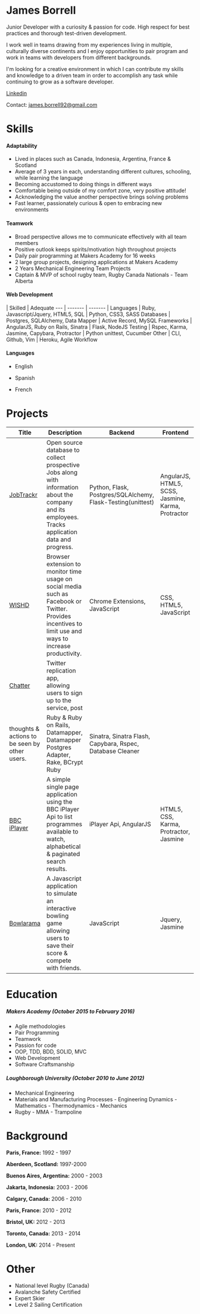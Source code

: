 James Borrell
=============
Junior Developer with a curiosity & passion for code. High respect for best practices and thorough test-driven development.

I work well in teams drawing from my experiences living in multiple, culturally diverse continents and I enjoy opportunities to pair program and work in teams with developers from different backgrounds.

I'm looking for a creative environment in which I can contribute my skills and knowledge to a driven team in order to accomplish any task while continuing to grow as a software developer.

[Linkedin](https://uk.linkedin.com/in/james-borrell-2281b1116)

Contact: james.borrell92@gmail.com

Skills
======
#### Adaptability
 - Lived in places such as Canada, Indonesia, Argentina, France & Scotland
 - Average of 3 years in each, understanding different cultures, schooling, while learning the language
 - Becoming accustomed to doing things in different ways
 - Comfortable being outside of my comfort zone, very positive attitude!
 - Acknowledging the value another perspective brings solving problems
 - Fast learner, passionately curious & open to embracing new environments

#### Teamwork
 - Broad perspective allows me to communicate effectively with all team members
 - Positive outlook keeps spirits/motivation high throughout projects
 - Daily pair programming at Makers Academy for 16 weeks
 - 2 large group projects, designing applications at Makers Academy
 - 2 Years Mechanical Engineering Team Projects
 - Captain & MVP of school rugby team, Rugby Canada Nationals - Team Alberta

#### Web Development
 | Skilled | Adequate
--- | ------- | ------- |
Languages | Ruby, Javascript/Jquery, HTML5, SQL | Python, CSS3, SASS
Databases | Postgres, SQLAlchemy, Data Mapper | Active Record, MySQL
Frameworks | AngularJS, Ruby on Rails, Sinatra | Flask, NodeJS
Testing | Rspec, Karma, Jasmine, Capybara, Protractor | Python unittest, Cucumber
Other | CLI, Github, Vim | Heroku, Agile Workflow

#### Languages
 - English

 - Spanish

 - French

 Projects
 =========
 Title | Description | Backend | Frontend
 ----- | ----------- | ------- | --------
 [JobTrackr](https://github.com/JBorrell/Job_Trackr.git) | Open source database to collect prospective Jobs along with information about the company and its employees. Tracks application data and progress. | Python, Flask, Postgres/SQLAlchemy, Flask-Testing(unittest) | AngularJS, HTML5, SCSS, Jasmine, Karma, Protractor
 [WISHD](https://github.com/JBorrell/WISHD.git) | Browser extension to monitor time usage on social media such as Facebook or Twitter. Provides incentives to limit use and ways to increase productivity. | Chrome Extensions, JavaScript | CSS, HTML5, JavaScript
 [Chatter](https://github.com/JBorrell/Chatter) | Twitter replication app, allowing users to sign up to the service, post
 thoughts & actions to be seen by other users. | Ruby & Ruby on Rails, Datamapper, Datamapper Postgres Adapter, Rake, BCrypt Ruby | Sinatra, Sinatra Flash, Capybara, Rspec, Database Cleaner |
 [BBC iPlayer](https://github.com/JBorrell/BBC_Tech_Test.git) | A simple single page application using the BBC iPlayer Api to list programmes available to watch, alphabetical & paginated search results. | iPlayer Api, AngularJS | HTML5, CSS, Karma, Protractor, Jasmine |
 [Bowlarama](https://github.com/JBorrell/Bowling_Challenge) | A Javascript application to simulate an interactive bowling game allowing users to save their score & compete with friends. | JavaScript | Jquery, Jasmine |

Education
=========

##### **Makers Academy** (October 2015 to February 2016)

- Agile methodologies
- Pair Programming
- Teamwork
- Passion for code
- OOP, TDD, BDD, SOLID, MVC
- Web Development
- Software Craftsmanship

##### **Loughborough University** (October 2010 to June 2012)

- Mechanical Engineering
- Materials and Manufacturing Processes - Engineering Dynamics - Mathematics - Thermodynamics - Mechanics
- Rugby - MMA - Trampoline

Background
==========

**Paris, France:** 1992 - 1997

**Aberdeen, Scotland:** 1997-2000

**Buenos Aires, Argentina:** 2000 - 2003

**Jakarta, Indonesia:** 2003 - 2006

**Calgary, Canada:** 2006 - 2010

**Paris, France:** 2010 - 2012

**Bristol, UK:** 2012 - 2013

**Toronto, Canada:** 2013 - 2014

**London, UK:** 2014 - Present

Other
======
- National level Rugby (Canada)
- Avalanche Safety Certified
- Expert Skier
- Level 2 Sailing Certification
